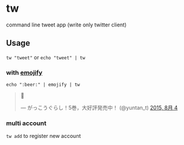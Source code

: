 # tw
command line tweet app (write only twitter client)

## Usage
`tw "tweet"` or `echo "tweet" | tw`

### with [emojify](https://github.com/mrowa44/emojify.git)
`echo ":beer:" | emojify | tw`

<blockquote class="twitter-tweet" lang="ja"><p lang="und" dir="ltr">🍺</p>&mdash; がっこうぐらし！5巻，大好評発売中！ (@yuntan_t) <a href="https://twitter.com/yuntan_t/status/628491470559842304">2015, 8月 4</a></blockquote> <script async src="//platform.twitter.com/widgets.js" charset="utf-8"></script>

### multi account
`tw add` to register new account
